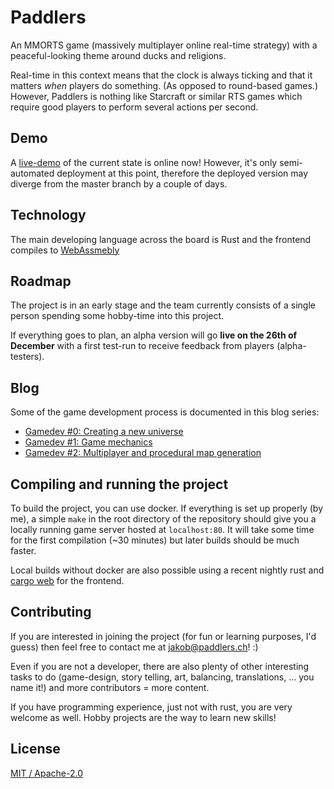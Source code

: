 # Paddlers

An MMORTS game (massively multiplayer online real-time strategy) with a peaceful-looking theme around ducks and religions.

Real-time in this context means that the clock is always ticking and that it matters *when* players do something. (As opposed to round-based games.)
However, Paddlers is nothing like Starcraft or similar RTS games which require good players to perform several actions per second.

## Demo

A [live-demo](http://demo.paddlers.ch) of the current state is online now! However, it's only semi-automated deployment at this point, therefore the deployed version may diverge from the master branch by a couple of days.


## Technology

The main developing language across the board is Rust and the frontend compiles to [WebAssmebly](https://webassembly.org/) 


##  Roadmap

The project is in an early stage and the team currently consists of a single person spending some hobby-time into this project.

If everything goes to plan, an alpha version will go **live on the 26th of December** with a first test-run to receive feedback from players (alpha-testers).

## Blog

Some of the game development process is documented in this blog series:

- [Gamedev #0: Creating a new universe](https://www.jakobmeier.ch/blogging/Paddlers_0.html)
- [Gamedev #1: Game mechanics](https://www.jakobmeier.ch/blogging/Paddlers_1.html)
- [Gamedev #2: Multiplayer and procedural map generation](https://www.jakobmeier.ch/blogging/Paddlers_2.html)


## Compiling and running the project 

To build the project, you can use docker. 
If everything is set up properly (by me), a simple `make` in the root directory of the repository should give you a locally running game server hosted at `localhost:80`.
It will take some time for the first compilation (~30 minutes) but later builds should be much faster.

Local builds without docker are also possible using a recent nightly rust and [cargo web](https://github.com/koute/cargo-web) for the frontend.

## Contributing
If you are interested in joining the project (for fun or learning purposes, I'd guess) then feel free to contact me at jakob@paddlers.ch! :)

Even if you are not a developer, there are also plenty of other interesting tasks to do (game-design, story telling, art, balancing, translations, ... you name it!) and more contributors = more content.

If you have programming experience, just not with rust, you are very welcome as well. Hobby projects are the way to learn new skills!

## License
[MIT / Apache-2.0](https://github.com/jakmeier/paddlers-browser-game/blob/master/LICENSE.md)
